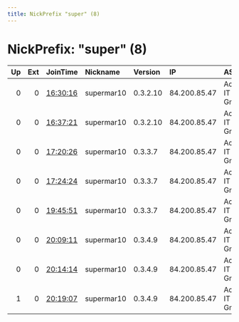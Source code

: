 ```yaml
---
title: NickPrefix "super" (8)
---
```


# NickPrefix: "super" (8)

|   Up |   Ext | JoinTime                                                                                            | Nickname   | Version   | IP           | AS                           | CC   |   ORp |   Dirp | OS    | Contact                  |   eFamMembers |
|-----:|------:|:----------------------------------------------------------------------------------------------------|:-----------|:----------|:-------------|:-----------------------------|:-----|------:|-------:|:------|:-------------------------|--------------:|
|    0 |     0 | [16:30:16](https://metrics.torproject.org/rs.html#details/966945989A99F1D6DD562697F466902C2C471E11) | supermar10 | 0.3.2.10  | 84.200.85.47 | Accelerated IT Services GmbH | de   |  9001 |      0 | Linux | Mario tor@mariojacobi.de |             1 |
|    0 |     0 | [16:37:21](https://metrics.torproject.org/rs.html#details/BDE7313DBA32906FE6B4973D36B9DCA65BCBA476) | supermar10 | 0.3.2.10  | 84.200.85.47 | Accelerated IT Services GmbH | de   |  9001 |      0 | Linux | Mario tor@mariojacobi.de |             1 |
|    0 |     0 | [17:20:26](https://metrics.torproject.org/rs.html#details/B7150B0C1D75BD19EE630D768F563C047122B6C6) | supermar10 | 0.3.3.7   | 84.200.85.47 | Accelerated IT Services GmbH | de   |  9001 |      0 | Linux | Mario tor@mariojacobi.de |             1 |
|    0 |     0 | [17:24:24](https://metrics.torproject.org/rs.html#details/69CDB2A09248E6FB4F00A1D22884EEC1D2DED2FE) | supermar10 | 0.3.3.7   | 84.200.85.47 | Accelerated IT Services GmbH | de   |  9001 |      0 | Linux | Mario tor@mariojacobi.de |             1 |
|    0 |     0 | [19:45:51](https://metrics.torproject.org/rs.html#details/12D80E06A42DBBD8DE2E72E5810284BA739E8837) | supermar10 | 0.3.3.7   | 84.200.85.47 | Accelerated IT Services GmbH | de   |  9001 |      0 | Linux | Mario tor@mariojacobi.de |             1 |
|    0 |     0 | [20:09:11](https://metrics.torproject.org/rs.html#details/57F1A569960632AD644972BA2FEE0B94B83BF54F) | supermar10 | 0.3.4.9   | 84.200.85.47 | Accelerated IT Services GmbH | de   |  9001 |      0 | Linux | Mario tor@mariojacobi.de |             1 |
|    0 |     0 | [20:14:14](https://metrics.torproject.org/rs.html#details/1450D35FEC3B622FD1088E7E89209B4E24A776A9) | supermar10 | 0.3.4.9   | 84.200.85.47 | Accelerated IT Services GmbH | de   |  9001 |      0 | Linux | Mario tor@mariojacobi.de |             1 |
|    1 |     0 | [20:19:07](https://metrics.torproject.org/rs.html#details/E874E67CCB042236C8E9AB628FCEB6B0490BA60C) | supermar10 | 0.3.4.9   | 84.200.85.47 | Accelerated IT Services GmbH | de   |  9001 |      0 | Linux | Mario tor@mariojacobi.de |             1 |
